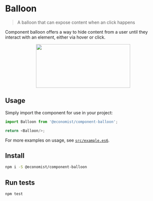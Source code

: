 
# Balloon
> A balloon that can expose content when an click happens

Component balloon offers a way to hide content from a user until they interact with an element, either via hover or click.

<p align=center>
  <img
    src="https://cloud.githubusercontent.com/assets/118266/13422954/0dee668c-df90-11e5-84f2-6434ac402456.PNG"
    width=305
    height=141
  />
</p>

## Usage

Simply import the component for use in your project:

```js
import Balloon from '@economist/component-balloon';

return <Balloon/>;
```

For more examples on usage, see [`src/example.es6`](./src/example.es6).

## Install

```bash
npm i -S @economist/component-balloon
```

## Run tests

```bash
npm test
```
